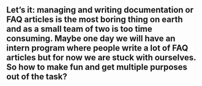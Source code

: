 ## Let’s it: managing and writing documentation or FAQ articles is the most boring thing on earth and as a small team of two is too time consuming. Maybe one day we will have an intern program where people write a lot of FAQ articles but for now we are stuck with ourselves. So how to make fun and get multiple purposes out of the task?
